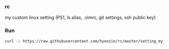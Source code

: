 ### rc

my custom linux setting (PS1, ls alias, .vimrc, git settings, ssh public key)

### Run

```bash
curl -L https://raw.githubusercontent.com/hyonzin/rc/master/setting_my_linux.sh | sh
```
